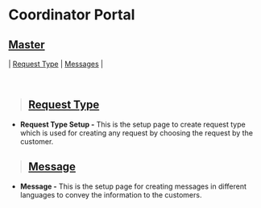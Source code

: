 # **Coordinator Portal**

## **[Master](#coordinator-portal)**

| [Request Type](#request-type) | [Messages](#message) |

<br>

> ## **[Request Type](#master)**

- **Request Type Setup -** This is the setup page to create request type which is used for creating any request by choosing the request by the customer.

> ## **[Message](#request-type)**

- **Message -** This is the setup page for creating messages in different languages to convey the information to the customers.